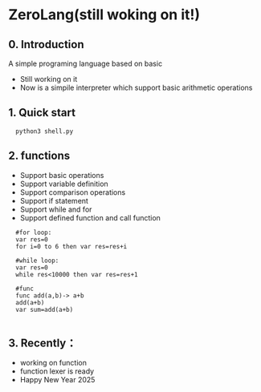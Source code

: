 # ZeroLang(still woking on it!)

## 0. Introduction
A simple programing language based on basic 

* Still working on it
* Now is a simpile interpreter which support basic arithmetic operations

## 1. Quick start

      python3 shell.py 


## 2. functions
* Support basic operations
* Support variable definition
* Support comparison operations
* Support if statement
* Support while and for
* Support defined function and call function
```
  #for loop:
  var res=0
  for i=0 to 6 then var res=res+i
  
  #while loop:
  var res=0
  while res<10000 then var res=res+1
  
  #func
  func add(a,b)-> a+b
  add(a+b)
  var sum=add(a+b)
  
```

## 3. Recently：
* working on function
* function lexer is ready
* Happy New Year 2025



